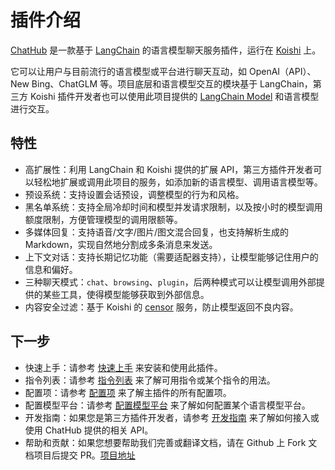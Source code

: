 # 插件介绍

[ChatHub](https://github.com/ChatHubLab/chathub) 是一款基于 [LangChain](https://github.com/hwchase17/langchainjs) 的语言模型聊天服务插件，运行在 [Koishi](https://koishi.chat/zh-CN/) 上。

它可以让用户与目前流行的语言模型或平台进行聊天互动，如 OpenAI（API）、New Bing、ChatGLM 等。项目底层和语言模型交互的模块基于 LangChain，第三方 Koishi 插件开发者也可以使用此项目提供的 [LangChain Model](https://js.langchain.com/docs/modules/models/chat/) 和语言模型进行交互。

## 特性

- 高扩展性：利用 LangChain 和 Koishi 提供的扩展 API，第三方插件开发者可以轻松地扩展或调用此项目的服务，如添加新的语言模型、调用语言模型等。
- 预设系统：支持设置会话预设，调整模型的行为和风格。
- 黑名单系统：支持全局冷却时间和模型并发请求限制，以及按小时的模型调用额度限制，方便管理模型的调用限额等。
- 多媒体回复：支持语音/文字/图片/图文混合回复，也支持解析生成的 Markdown，实现自然地分割成多条消息来发送。
- 上下文对话：支持长期记忆功能（需要适配器支持），让模型能够记住用户的信息和偏好。
- 三种聊天模式：`chat`、`browsing`、`plugin`，后两种模式可以让模型调用外部提供的某些工具，使得模型能够获取到外部信息。
- 内容安全过滤：基于 Koishi 的 [censor](https://censor.koishi.chat/) 服务，防止模型返回不良内容。

## 下一步

- 快速上手：请参考 [快速上手](/guide/getting-started) 来安装和使用此插件。
- 指令列表：请参考 [指令列表](/guide/useful-commands) 来了解可用指令或某个指令的用法。
- 配置项：请参考 [配置项](/guide/useful-configurations.html) 来了解主插件的所有配置项。
- 配置模型平台：请参考 [配置模型平台](/guide/configure-model-platform/introduction.html) 来了解如何配置某个语言模型平台。
- 开发指南：如果您是第三方插件开发者，请参考 [开发指南](/development/introduction) 来了解如何接入或使用 ChatHub 提供的相关 API。
- 帮助和贡献：如果您想要帮助我们完善或翻译文档，请在 Github 上 Fork 文档项目后提交 PR。[项目地址](https://github.com/ChatHubLab/doc)
